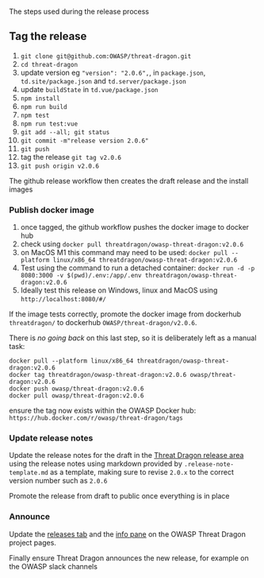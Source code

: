The steps used during the release process

## Tag the release

1. `git clone git@github.com:OWASP/threat-dragon.git`
2. `cd threat-dragon`
3. update version eg `"version": "2.0.6",`, in `package.json`, `td.site/package.json` and `td.server/package.json`
4. update `buildState` in `td.vue/package.json`
5. `npm install`
6. `npm run build`
7. `npm test`
8. `npm run test:vue`
9. `git add --all; git status`
10. `git commit -m"release version 2.0.6"`
11. `git push`
12. tag the release `git tag v2.0.6`
13. `git push origin v2.0.6`

The github release workflow then creates the draft release and the install images

### Publish docker image

1. once tagged, the github workflow pushes the docker image to docker hub
2. check using `docker pull threatdragon/owasp-threat-dragon:v2.0.6`
3. on MacOS M1 this command may need to be used:
    `docker pull --platform linux/x86_64 threatdragon/owasp-threat-dragon:v2.0.6`
4. Test using the command to run a detached container:
    `docker run -d -p 8080:3000 -v $(pwd)/.env:/app/.env threatdragon/owasp-threat-dragon:v2.0.6`
5. Ideally test this release on Windows, linux and MacOS using `http://localhost:8080/#/`

If the image tests correctly, promote the docker image
from dockerhub `threatdragon/` to dockerhub `OWASP/threat-dragon/v2.0.6`.

There is _no going back_ on this last step, so it is deliberately left as a manual task:

```text
docker pull --platform linux/x86_64 threatdragon/owasp-threat-dragon:v2.0.6
docker tag threatdragon/owasp-threat-dragon:v2.0.6 owasp/threat-dragon:v2.0.6
docker push owasp/threat-dragon:v2.0.6
docker pull owasp/threat-dragon:v2.0.6
```

ensure the tag now exists within the OWASP Docker hub: `https://hub.docker.com/r/owasp/threat-dragon/tags`

### Update release notes

Update the release notes for the draft in the [Threat Dragon release area][area]
using the release notes using markdown provided by `.release-note-template.md` as a template,
making sure to revise `2.0.x` to the correct version number such as `2.0.6`

Promote the release from draft to public once everything is in place

### Announce

Update the [releases tab][releases] and the [info pane][td-info] on the OWASP Threat Dragon project pages.

Finally ensure Threat Dragon announces the new release, for example on the OWASP slack channels

[area]: https://github.com/OWASP/threat-dragon/releases
[releases]: https://github.com/OWASP/www-project-threat-dragon/blob/main/tab_releases.md
[td-info]: https://github.com/OWASP/www-project-threat-dragon/blob/main/info.md
